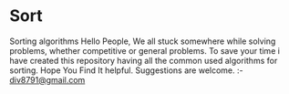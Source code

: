 # Sort
Sorting algorithms
Hello People, We all stuck somewhere while solving problems, whether competitive or general problems. To save your time i have created this repository having all the 
common used algorithms for sorting. 
Hope You Find It helpful.
Suggestions are welcome.
 :- div8791@gmail.com
